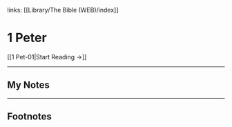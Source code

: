 links: [[Library/The Bible (WEB)/index]]
# 1 Peter

[[1 Pet-01|Start Reading →]]

---
## My Notes

---
## Footnotes
